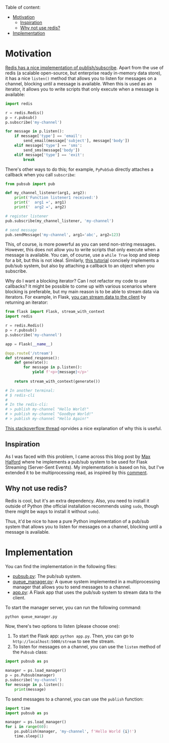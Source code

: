 Table of content:
- [Motivation](#motivation)
  - [Inspiration](#inspiration)
  - [Why not use redis?](#why-not-use-redis)
- [Implementation](#implementation)

# Motivation

[Redis has a nice implementation of publish/subscribe](https://redis-py.readthedocs.io/en/stable/advanced_features.html#publish-subscribe). Apart from the use of redis (a scalable open-source, but enterprise ready in-memory data store), it has a nice `listen()` method that allows you to listen for messages on a channel, blocking until a message is available. When this is used as an iterator, it allows you to write scripts that only execute when a message is available:
```python
import redis

r = redis.Redis()
p = r.pubsub()
p.subscribe('my-channel')

for message in p.listen():
    if message['type'] == 'email':
        send_email(message['subject'], message['body'])
    elif message['type'] == 'sms':
        send_sms(message['body'])
    elif message['type'] == 'exit':
        break
```

There's other ways to do this; for example, `PyPubSub` directly attaches a callback when you call `subscribe`:
```python
from pubsub import pub

def my_channel_listener(arg1, arg2):
    print('Function listener1 received:')
    print('  arg1 =', arg1)
    print('  arg2 =', arg2)

# register listener
pub.subscribe(my_channel_listener, 'my-channel')

# send message
pub.sendMessage('my-channel', arg1='abc', arg2=123)
```

This, of course, is more powerful as you can send non-string messages. However, this does not allow you to write scripts that only execute when a message is available. You can, of course, use a `while True` loop and sleep for a bit, but this is not ideal. Similarly, [this tutorial](https://dev.to/mandrewcito/lazy-pub-sub-python-implementation-3fi8) concisely implements a pub/sub system, but also by attaching a callback to an object when you subscribe.

Why do I want a blocking iterator? Can I not refactor my code to use callbacks? It might be possible to come up with various scenarios where blocking is preferable, but my main reason is to be able to stream data via iterators. For example, in Flask, [you can stream data to the client](https://flask.palletsprojects.com/en/2.3.x/patterns/streaming/) by returning an iterator:

```python
from flask import Flask, stream_with_context
import redis

r = redis.Redis()
p = r.pubsub()
p.subscribe('my-channel')

app = Flask(__name__)

@app.route('/stream')
def streamed_response():
    def generate():
        for message in p.listen():
            yield f'<p>{message}</p>'
    
    return stream_with_context(generate())

# In another terminal:
# $ redis-cli
#
# In the redis-cli:
# > publish my-channel "Hello World!"
# > publish my-channel "Goodbye World!"
# > publish my-channel "Hello Again!"
```

[This stackoverflow thread](https://stackoverflow.com/a/12236019/13837091) oprvides a nice explanation of why this is useful.

## Inspiration

As I was faced with this problem, I came across this blog post by [Max Halford](https://maxhalford.github.io/blog/flask-sse-no-deps/) where he implements a pub/sub system to be used for Flask Streaming (Server-Sent Events). My implementation is based on his, but I've extended it to be multiprocessing read, as inspired by this [comment](https://github.com/MaxHalford/maxhalford.github.io/issues/5#issuecomment-902440289).

## Why not use redis?

Redis is cool, but it's an extra dependency. Also, you need to install it outside of Python (the official installation recommends using `sudo`, though there might be ways to install it without `sudo`).

Thus, it'd be nice to have a pure Python implementation of a pub/sub system that allows you to listen for messages on a channel, blocking until a message is available.

# Implementation

You can find the implementation in the following files:
- [pubsub.py](pubsub.py): The pub/sub system.
- [queue_manager.py](queue_manager.py): A queue system implemented in a multiprocessing manager that allows you to send messages to a channel.
- [app.py](app.py): A Flask app that uses the pub/sub system to stream data to the client.

To start the manager server, you can run the following command:
```bash
python queue_manager.py
```

Now, there's two options to listen (please choose one):

1. To start the Flask app: `python app.py`. Then, you can go to `http://localhost:5000/stream` to see the stream.
2. To listen for messages on a channel, you can use the `listen` method of the `Pubsub` class:

```python
import pubsub as ps

manager = ps.load_manager()
p = ps.Pubsub(manager)
p.subscribe('my-channel')
for message in p.listen():
    print(message)
```

To send messages to a channel, you can use the `publish` function:
```python
import time
import pubsub as ps

manager = ps.load_manager()
for i in range(60):
    ps.publish(manager, 'my-channel', f'Hello World {i}!')
    time.sleep(1)
```
